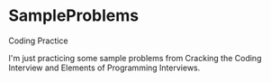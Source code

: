 # SampleProblems
Coding Practice

I'm just practicing some sample problems from Cracking the Coding Interview and Elements of Programming Interviews.

